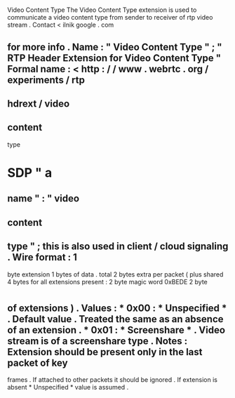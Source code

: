 #
Video
Content
Type
The
Video
Content
Type
extension
is
used
to
communicate
a
video
content
type
from
sender
to
receiver
of
rtp
video
stream
.
Contact
<
ilnik
google
.
com
>
for
more
info
.
Name
:
"
Video
Content
Type
"
;
"
RTP
Header
Extension
for
Video
Content
Type
"
Formal
name
:
<
http
:
/
/
www
.
webrtc
.
org
/
experiments
/
rtp
-
hdrext
/
video
-
content
-
type
>
SDP
"
a
=
name
"
:
"
video
-
content
-
type
"
;
this
is
also
used
in
client
/
cloud
signaling
.
Wire
format
:
1
-
byte
extension
1
bytes
of
data
.
total
2
bytes
extra
per
packet
(
plus
shared
4
bytes
for
all
extensions
present
:
2
byte
magic
word
0xBEDE
2
byte
#
of
extensions
)
.
Values
:
*
0x00
:
*
Unspecified
*
.
Default
value
.
Treated
the
same
as
an
absence
of
an
extension
.
*
0x01
:
*
Screenshare
*
.
Video
stream
is
of
a
screenshare
type
.
Notes
:
Extension
should
be
present
only
in
the
last
packet
of
key
-
frames
.
If
attached
to
other
packets
it
should
be
ignored
.
If
extension
is
absent
*
Unspecified
*
value
is
assumed
.

